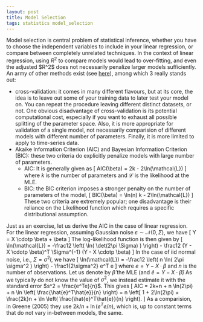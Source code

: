 ```yaml
---
layout: post
title: Model Selection
tags: statistics model_selection
---
```


Model selection is central problem of statistical inference, whether you have to choose the independent variables to include in your linear regression, or compare between completely unrelated techniques.
In the context of linear regression, using $R^2$ to compare models would lead to over-fitting, and even the adjusted \$R^2\$ does not necessarily penalize larger models sufficiently.
An army of other methods exist (see [here](http://www.modelselection.org/model-selection.pdf)), among which 3 really stands out:
* cross-validation: it comes in many different flavours, but at its core, the idea is to leave out some of your training data to later test your model on. You can repeat the procedure leaving different distinct datasets, or not.
One obvious disadvantage of cross-validation is its potential computational cost, especially if you want to exhaust all possible splitting of the parameter space.
Also, it is more appropriate for validation of a single model, not necessarily comparision of different models with different number of parameters.
Finally, it is more limited to apply to time-series data.
* Akaike Information Criterion (AIC) and Bayesian Information Criterion (BIC): these two criteria do explicitly penalize models with large number of parameters.
  * AIC: It is generally given as
  \[ AIC(\beta) = 2k - 2\ln(\mathcal{L}) \]
  where $k$ is the number of parameters and $\mathcal{L}$ is the likelihood at the MLE.
  * BIC: the BIC criterion imposes a stronger penalty on the number of parameters of the model,
  \[ BIC(\beta) = \ln(n) k - 2\ln(\mathcal{L}) \]  
These two criteria are extremely popular; one disadvantage is their reliance on the Likelihood function which requires a specific distributional assumption.


Just as an exercise, let us derive the AIC in the case of linear regression. For the linear regression, assuming Gaussian noise $\varepsilon \sim \mathcal{N}(0, \Sigma)$, we have
\[ Y = X \cdotp \beta + \beta \]
The log-likelihood function is then given by
\[ \ln(\mathcal{L}) = -\frac12 \left( \ln( \det(2\pi \Sigma) ) \right) - \frac12 (Y - X \cdotp \beta)^T \Sigma^{-1} (Y - X \cdotp \beta) \]
In the case of iid normal noise, i.e., $\Sigma = \sigma^2 I$, we have
\[ \ln(\mathcal{L}) = -\frac12 \left( n \ln( 2\pi \sigma^2 ) \right) - \frac1{2\sigma^2} e^T e \]
where $e = Y - X \cdotp \beta$ and $n$ is the number of observations. 
Let us denote by $\hat{\beta}$ the MLE (and $\hat{e}=Y-X \cdotp \hat{\beta}$)
As we typically do not know the value of $\sigma^2$, we instead estimate it with the standard error $s^2 = \frac{e^Te}{n}$. This gives
\[ AIC = 2k+n + n \ln(2\pi) + n \ln \left( \frac{\hat{e}^T\hat{e}}{n} \right) = n \left[ 1 + 2\ln(2\pi) + \frac{2k}n + \ln \left( \frac{\hat{e}^T\hat{e}}{n} \right). \]
As a comparision, in Greene (2005) they use $2k/n + \ln(e^Te/n)$, which is, up to constant terms that do not vary in-between models, the same.
